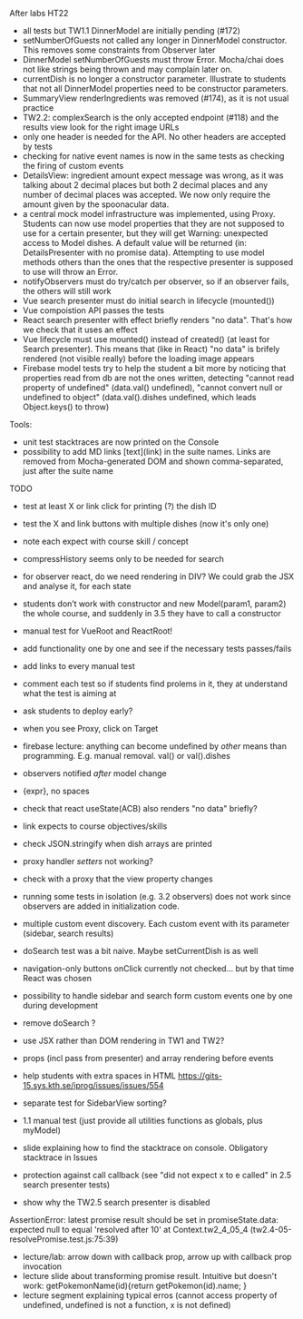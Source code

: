 After labs HT22
- all tests but TW1.1 DinnerModel are initially pending (#172)
- setNumberOfGuests not called any longer in DinnerModel constructor. This removes some constraints from Observer later
- DinnerModel setNumberOfGuests must throw Error. Mocha/chai does not like strings being thrown and may complain later on.
- currentDish is no longer a constructor parameter. Illustrate to students that not all DinnerModel properties need to be constructor parameters.
- SummaryView renderIngredients was removed (#174), as it is not usual practice
- TW2.2: complexSearch is the only accepted endpoint (#118) and the results view look for the right image URLs
- only one header is needed for the API. No other headers are accepted by tests
- checking for native event names is now in the same tests as checking the firing of custom events
- DetailsView: ingredient amount expect message was wrong, as it was talking about 2 decimal places but both 2 decimal places and any number of decimal places was accepted. We now only require the amount given by the spoonacular data.
- a central mock model infrastructure was implemented, using Proxy. Students can now use model properties that they are not supposed to use for a certain presenter, but they will get Warning: unexpected access to Model dishes. A default value will be returned (in: DetailsPresenter with no promise data). Attempting to use model methods others than the ones that the respective presenter is supposed to use will throw an Error.
- notifyObservers must do try/catch per observer, so if an observer fails, the others will still work
- Vue search presenter must do initial search in lifecycle (mounted())
- Vue compoistion API passes the tests
- React search presenter with effect briefly renders "no data". That's how we check that it uses an effect
- Vue lifecycle must use mounted() instead of created() (at least for Search presenter). This means that (like in React) "no data" is brifely rendered (not visible really) before the loading image appears
- Firebase model tests try to help the student a bit more by noticing that properties read from db are not the ones written, detecting "cannot read property of undefined" (data.val() undefined), "cannot convert null or undefined to object" (data.val().dishes undefined, which leads Object.keys() to throw)


Tools:
- unit test stacktraces are now printed on the Console
- possibility to add MD links \[text\]\(link\) in the suite names. Links are removed from Mocha-generated DOM and shown comma-separated, just after the suite name


TODO
- test at least X or link click for printing (?) the dish ID
- test the X and link buttons with multiple dishes (now it's only one)
- note each expect with course skill / concept

- compressHistory seems only to be needed for search
- for observer react, do we need rendering in DIV? We could grab the JSX and analyse it, for each state
- students don’t work with constructor and new Model(param1, param2) the whole course, and suddenly in 3.5 they have to call a constructor
- manual test for VueRoot and ReactRoot!

- add functionality one by one and see if the necessary tests passes/fails
- add links to every manual test
- comment each test so if students find prolems in it, they at understand what the test is aiming at
- ask students to deploy early?
- when you see Proxy, click on Target
- firebase lecture: anything can become undefined by *other* means than programming. E.g. manual removal. val() or val().dishes
- observers notified *after* model change
- <tag>{expr}</tag>, no spaces
- check that react useState(ACB) also renders "no data" briefly?
- link expects to course objectives/skills
- check JSON.stringify when dish arrays are printed
- proxy handler *setters* not working?
- check  with a proxy that the view property changes
- running some tests in isolation (e.g. 3.2 observers) does not work since observers are added in initialization code.

- multiple custom event discovery. Each custom event with its parameter (sidebar, search results)
- doSearch test was a bit naive. Maybe setCurrentDish is as well
- navigation-only buttons onClick currently not checked... but by that time React was chosen
- possibility to handle sidebar and search form custom events one by one during development
- remove doSearch ?
- use JSX rather than DOM rendering in TW1 and TW2?
- props (incl pass from presenter) and array rendering before events
- help students with extra spaces in HTML  https://gits-15.sys.kth.se/iprog/issues/issues/554
- separate test for SidebarView sorting?
- 1.1 manual test (just provide all utilities functions as globals, plus myModel)
- slide explaining how to find the stacktrace on console. Obligatory stacktrace in Issues
- protection against call callback (see "did not expect x to e called" in 2.5 search presenter tests)
- show why the TW2.5 search presenter is disabled

AssertionError: latest promise result should be set in promiseState.data: expected null to equal 'resolved after 10'
    at Context.tw2_4_05_4 (tw2.4-05-resolvePromise.test.js:75:39)

- lecture/lab: arrow down with callback prop, arrow up with callback prop invocation
- lecture slide about transforming promise result. Intuitive but doesn't work: getPokemonName(id){return getPokemon(id).name; }
- lecture segment explaining typical erros (cannot access property of undefined, undefined is not a function, x is not defined)
